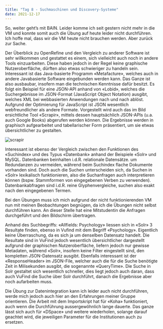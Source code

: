 ```yaml
---
title: "Tag 8 - Suchmaschinen und Discovery-Systeme"
date: 2021-12-17  
---
```


So, weiter geht’s mit BAIN. Leider komme ich seit gestern nicht mehr in die VM und konnte somit auch die Übung auf heute leider nicht durchführen. Ich hoffe mal, dass wir die VM heute nicht brauchen werden. Aber zurück zur Sache.

Der Überblick zu OpenRefine und den Vergleich zu anderer Software ist sehr willkommen und gestattet es einem, sich vielleicht auch noch in andere Tools einzuarbeiten. Diese haben jedoch in der Regel keine graphische Nutzeroberfläche, dürften also etwas schwieriger zu handeln sein. Interessant ist das Java-basierte Programm «Metafacture», welches auch in andere Javabasierte Software eingebunden werden kann. Das Ganze ist also ausbaubar, insofern man die technischen Kenntnisse dafür besitzt. 
Es folgt ein Beispiel für eine JSON-API anhand von «Lobid», welches die Suchergebnisse im JSON-Format (JavaScript Object Notation) ausgibt, welches XML bei webbasierten Anwendungen nach und nach ablöst. Aufgrund der Optimierung für JavaScript ist JSON wesentlich webfreundlicher als andere Formate. 
Vorgestellt wird auch das im Bild ersichtliche Tool «Scrapir», mittels dessen hauptsächlich JSON-APIs (u.a. auch Google Books) abgerufen werden können. Die Ergebnisse werden in graphisch aufgearbeitet und tabellarischer Form präsentiert, um sie etwas übersichtlicher zu gestalten. 

![scrapir](https://user-images.githubusercontent.com/91458246/150126026-c7a787b2-7892-4c73-b158-759d0f448f53.JPG)


Interessant ist ebenso der Vergleich zwischen den Funktionen des «Suchindex» und des Typus «Datenbank» anhand der Beispiele «Solr» und MySQL. Datenbanken beinhalten i.d.R. relationale Datensätze. um Redundanzen zu vermeiden, während beim Suchindex flache Dokumente vorhanden sind. Doch auch die Suchen unterscheiden sich, da Suchen in «Solr» lexikalisch funktionieren, also die Suchanfragen auch interpretieren können (bspw. Stammformen von eingegebenen Verben zu verwenden). Datenbankabfragen sind i.d.R. reine Glyphenvergleiche, suchen also exakt nach den eingegebenen Termen. 

Bei den Übungen muss ich mich aufgrund der nicht funktionierenden VM nun mit meinen Beobachtungen begnügen, da ich die Übungen nicht selbst durchführen kann. An dieser Stelle hat eine Mitstudentin die Anfragen durchgeführt und den Bildschirm übertragen.

Anhand des Suchbegriffs: «Allfields: Psychology» liessen sich in «Solr» 3 Resultate finden, ebenso in Vufind mit dem Begriff «Psychology». Eigentlich keine Überraschung, da es sich ja um denselben Datensatz handelt. Die Resultate sind in VuFind jedoch wesentlich übersichtlicher dargestellt aufgrund der graphischen Nutzeroberfläche, liefern jedoch nur gewisse Metadaten, während «Solr», insofern keine Filter eingestellt sind, den kompletten JSON-Datensatz ausgibt. Ebenfalls interessant ist der «ResponseHeader» im JSON-File, welcher auch die für die Suche benötigte Zeit in Milisekunden ausgibt, die sogenannte «QueryTime». Die Suche in Solr gestaltet sich wesentlich schneller, dies liegt jedoch auch daran, dass auch VuFind die Suche über Solr durchführt, danach die Ergebnisse aber noch aufarbeiten muss. 

Die Übung zur Datenintegration kann ich leider auch nicht durchführen, werde mich jedoch auch hier an den Erfahrungen meiner Gruppe orientieren. Die Arbeit mit dem Importskript hat für «Koha» funktioniert, auch wenn die Durchführung aussergewöhnlich lange dauerte. Das ganze lässt sich auch für «DSpace» und weitere wiederholen, solange darauf geachtet wird, die jeweiligen Parameter für die Institutionen auch zu ersetzen. 
